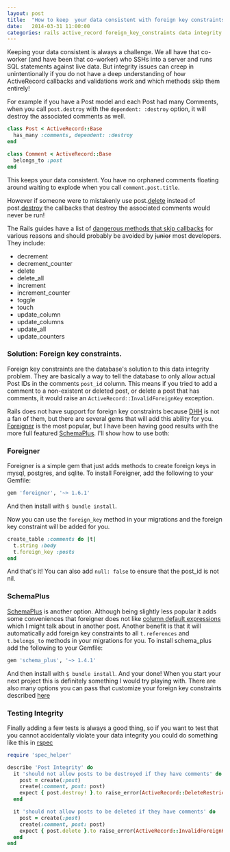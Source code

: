 ```yaml
---
layout: post
title:  "How to keep  your data consistent with foreign key constraints"
date:   2014-03-31 11:00:00
categories: rails active_record foreign_key_constraints data integrity
---
```


Keeping your data consistent is always a challenge. We all have that co-worker 
(and have been that co-worker) who SSHs into a server and runs SQL statements 
against live data. But integrity issues can creep in unintentionally if you do
not have a deep understanding of how ActiveRecord callbacks and validations 
work and which methods skip them entirely!

For example if you have a Post model and each Post had many Comments, when you 
call `post.destroy` with the `dependent: :destroy` option, it will destroy the 
associated comments as well.

```ruby
class Post < ActiveRecord::Base
  has_many :comments, dependent: :destroy
end

class Comment < ActiveRecord::Base
  belongs_to :post
end
```

This keeps your data consistent. You have no orphaned comments floating around
waiting to explode when you call `comment.post.title`.

However if someone were to mistakenly use
post.[delete](http://api.rubyonrails.org/classes/ActiveRecord/Relation.html#method-i-delete)
instead of post.[destroy](http://api.rubyonrails.org/classes/ActiveRecord/Relation.html#method-i-destroy)
the callbacks that destroy the associated comments would never be run!

The Rails guides have a list of 
[dangerous methods that skip callbacks](http://guides.rubyonrails.org/active_record_callbacks.html#skipping-callbacks)
for various reasons and should probably be avoided by ~~junior~~ most 
developers. They include:

* decrement
* decrement_counter
* delete
* delete_all
* increment
* increment_counter
* toggle
* touch
* update_column
* update_columns
* update_all
* update_counters

### Solution: Foreign key constraints.

Foreign key constraints are the database's solution to this data integrity 
problem. They are basically a way to tell the database to only allow actual 
Post IDs in the comments `post_id` column. This means if you tried to add a 
comment to a non-existent or deleted post, or delete a post that has comments, 
it would raise an `ActiveRecord::InvalidForeignKey` exception.

Rails does not have support for foreign key constraints because
[DHH](http://en.wikipedia.org/wiki/David_Heinemeier_Hansson) is not a
fan of them, but there are several gems that will add this ability for you. 
[Foreigner](https://github.com/matthuhiggins/foreigner) is the most popular, 
but I have been having good results with the more full featured 
[SchemaPlus](https://github.com/lomba/schema_plus). I'll show how to use 
both:

### Foreigner

Foreigner is a simple gem that just adds methods to create foreign keys in
mysql, postgres, and sqlite. To install Foreigner, add the following to your
Gemfile:

```ruby
gem 'foreigner', '~> 1.6.1'
```

And then install with `$ bundle install`.

Now you can use the `foreign_key` method in your migrations and the foreign
key constraint will be added for you.

```ruby
create_table :comments do |t|
  t.string :body
  t.foreign_key :posts
end
```

And that's it! You can also add `null: false` to ensure that the post_id is 
not nil.

### SchemaPlus

[SchemaPlus](https://github.com/lomba/schema_plus) is another option. 
Although being slightly less popular it adds some conveniences that foreigner 
does not like 
[column default expressions](https://github.com/lomba/schema_plus#column-defaults-expressions)
which I might talk about in another post. Another benefit is that it will 
automatically add foreign key constraints to all `t.references` and
`t.belongs_to` methods in your migrations for you. To install schema_plus add 
the following to your Gemfile:

```ruby
gem 'schema_plus', '~> 1.4.1'
```

And then install with `$ bundle install`. And your done! When you start your 
next project this is definitely something I would try playing with. There are 
also many options you can pass that customize your foreign key constraints 
described [here](https://github.com/lomba/schema_plus#foreign-key-constraints)


### Testing Integrity

Finally adding a few tests is always a good thing, so if you want to test that 
you cannot accidentally violate your data integrity you could do something 
like this in [rspec](https://github.com/rspec/rspec)

```ruby
require 'spec_helper'

describe 'Post Integrity' do
  it 'should not allow posts to be destroyed if they have comments' do
    post = create(:post)
    create(:comment, post: post)
    expect { post.destroy! }.to raise_error(ActiveRecord::DeleteRestrictionError)
  end

  it 'should not allow posts to be deleted if they have comments' do
    post = create(:post)
    create(:comment, post: post)
    expect { post.delete }.to raise_error(ActiveRecord::InvalidForeignKey)
  end
end
```
